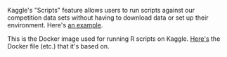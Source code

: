 Kaggle's "Scripts" feature allows users to run scripts against our competition data sets without having to download data or set up their environment. Here's [an example](https://www.kaggle.com/users/993/ben-hamner/bike-sharing-demand/bike-rentals-by-time-and-temperature).

This is the Docker image used for running R scripts on Kaggle. [Here's](https://github.com/Kaggle/docker-r) the Docker file (etc.) that it's based on.

